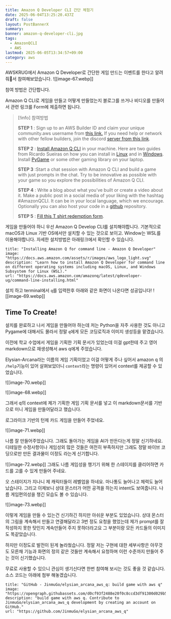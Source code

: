 ```yaml
---
title: Amazon Q Developer CLI 간단 체험기
date: 2025-06-04T13:25:20.437Z
draft: false
layout: PostBannerX
summary:
banner: amazon-q-developer-cli.jpg
tags:
  - AmazonQCLI
  - AWS
lastmod: 2025-06-05T13:34:57+09:00
category: aws
---
```


AWSKRUG에서 Amazon Q Developer로 간단한 게임 만드는 이벤트를 한다고 알려줘서 참여해보았습니다.
![[image-67.webp]]

참여 방법은 간단합니다.

Amazon Q CLI로 게임을 만들고 어떻게 만들었는지 블로그를 쓰거나 비디오를 만들어서 관련 링크를 Form에 제출하면 됩니다.

> [!info] 참여방법
>
> **STEP 1** : Sign up to an AWS Builder ID and claim your unique community.aws username from [this link.](https://community.aws/builderid?trk=b085178b-f0cb-447b-b32d-bd0641720467&sc_channel=el) If you need help or network with other fellow builders, join the discord [server from this link](https://discord.gg/KNC9JQAfKT).
>
> **STEP 2** : [Install Amazon Q CLI](https://docs.aws.amazon.com/amazonq/latest/qdeveloper-ug/command-line-installing.html) in your machine. Here are two guides from Ricardo Sueiras on how you can install in [Linux](https://community.aws/content/2ulGwNwLFj5grS8hXJBMCN78Qwl/the-essential-guide-to-installing-amazon-q-developer-cli-on-linux?trk=6f6cb092-f1ba-456b-8644-73ed7ccbd567&sc_channel=el_) and in [Windows](https://community.aws/content/2v5PptEEYT2y0lRmZbFQtECA66M/the-essential-guide-to-installing-amazon-q-developer-cli-on-windows?trk=e07eca93-fa2f-4351-b567-f293b83eb635&sc_channel=el_). Install [PyGame](https://www.pygame.org/wiki/GettingStarted) or some other gaming library on your laptop.
>
> **STEP 3** :Start a chat session with Amazon Q CLI and build a game with just prompts in the chat. Try to be innovative as possible with your game so you explore the possibilities of Amazon Q CLI.
>
> **STEP 4** : Write a blog about what you’ve built or create a video about it. Make a public post in a social media of your liking with the hashtag #AmazonQCLI. It can be in your local language, which we encourage. Optionally you can also host your code in a [github](https://github.com/) repository.
>
> **STEP 5** : [Fill this T shirt redemption form](https://pulse.aws/survey/ZO9G4AEL).

게임을 만들어야 하니 우선 Amazon Q Develop CLI를 설치해야합니다.
기본적으로 macOS과 Linux 기반 OS에서만 설치할 수 있는 것으로 보이고. Window는 WSL를 이용해야합니다. 자세한 설치방법은 아래링크에서 확인할 수 있습니다.

```embed
title: "Installing Amazon Q for command line - Amazon Q Developer"
image: "https://docs.aws.amazon.com/assets/r/images/aws_logo_light.svg"
description: "Learn how to install Amazon Q Developer for command line on different operating systems including macOS, Linux, and Windows Subsystem for Linux (WSL)."
url: "https://docs.aws.amazon.com/amazonq/latest/qdeveloper-ug/command-line-installing.html"
```

설치 하고 terminal에서 `q`를 입력한후 아래와 같은 화면이 나온다면 성공입니다!
![[image-69.webp]]

## Time To Create!

설치를 완료하고 나서 게임을 만들어야 하는데 저는 Python을 자주 사용한 것도 아니고 Pygame에 대해서도 몰라서 정말 `q`에게 모든 코딩로직과 이미지 생성등을 맡겼습니다.

이전에 학교 수업에서 게임을 기획한 기획 문서가 있었는데 이걸 gpt한테 주고 영어 markdown으로 재생성해서 aws q에게 주었습니다.

Elysian-Arcana라는 이름의 게임 기획이었고 이걸 어떻게 주나 싶어서 amazon q 의 `/help`기능이 있어 살펴보았더니 `context`라는 명령이 있어서 context를 제공할 수 있었습니다.

![[image-70.webp]]

![[image-68.webp]]

그래서 q의 context에 제가 기획한 게임 기획 문서를 넣고 이 markdown문서를 기반으로 미니 게임을 만들어달라고 했습니다.

로그라이크 기반의 턴제 카드 게임을 만들어 주었네요.

![[image-71.webp]]

나름 잘 만들어주었습니다. 그래도 돌아가는 게임을 AI가 만든다는게 정말 신기하네요. 디테일한 수정사항이나 게임성외 많은 것들은 여전히 부족하지만 그래도 정말 바이브 코딩으로만 만든 결과물이 이정도 라는게 신기합니다.

![[image-72.webp]]
그래도 나름 게임성을 챙기기 위해 한 스테이지를 클리어하면 카드를 고를 수 있게 만들어 주네요.

오 스테이지가 지나니 제 캐릭터들이 레벨업을 하네요. 마나통도 늘어나고 체력도 늘어났습니다. 그리고 이제보니 상대 몬스터가 어떤 공격을 하는지 intent도 보여줍니다. 나름 게임편의성을 챙긴 모습도 볼 수 있습니다.

![[image-73.webp]]

이렇게 게임을 만들 수 있는건 신기하긴 하지만 아쉬운 부분도 있었습니다.
상대 몬스터의 그림을 계속해서 만들고 연결해달라고 3번 정도 요청을 했었는데 제가 prompt를 잘 작성하지 못한 탓인지 계속만들어 주지 못하더라고요 그 부분이랑 모든 카드들의 이미지도 똑같았습니다.

하지만 이정도로 발전이 된게 놀라웠습니다. 정말 저는 구현에 대한 세부사항은 아무것도 모른채 기능과 화면의 정의 같은 것들만 계속해서 요청하며 이런 수준까지 만들어 주는 것이 신기했습니다.

무료로 사용할 수 있으니 관심이 생기신다면 한번 참여해 보시는 것도 좋을 것 같습니다. 소스 코드는 아래에 첨부 해놓겠습니다.

```embed
title: "GitHub - JinmuGo/elysian_arcana_aws_q: build game with aws q"
image: "https://opengraph.githubassets.com/d0cf93f2488e20f0c8ccd3df91300d029b5f4bfc5f2e02ab63a5acd186bd0c03/JinmuGo/elysian_arcana_aws_q"
description: "build game with aws q. Contribute to JinmuGo/elysian_arcana_aws_q development by creating an account on GitHub."
url: "https://github.com/JinmuGo/elysian_arcana_aws_q"
```
